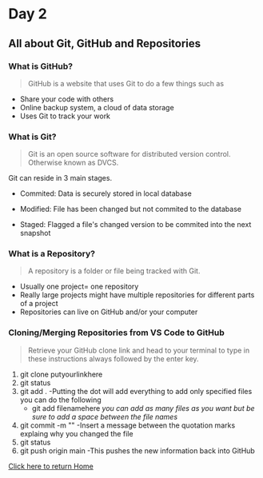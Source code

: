 # Day 2

## All about Git, GitHub and Repositories

### What is GitHub?

> GitHub is a website that uses Git to do a few things such as

* Share your code with others
* Online backup system, a cloud of data storage
* Uses Git to track your work

### What is Git?

> Git is an open source software for distributed version control. Otherwise known as DVCS.

Git can reside in 3 main stages.

* Commited: Data is securely stored in local database

* Modified: File has been changed but not commited to the database

* Staged: Flagged a file's changed version to be commited into the next snapshot

### What is a Repository?

> A repository is a folder or file being tracked with Git.

* Usually one project= one repository
* Really large projects might have multiple repositories for different parts of a project
* Repositories can live on GitHub and/or your computer

### Cloning/Merging Repositories from VS Code to GitHub

> Retrieve your GitHub clone link and head to your terminal to type in these instructions always followed by the enter key.

1. git clone putyourlinkhere
2. git status
3. git add .    -Putting the dot will add everything
     to add only specified files you can do the following
     * git add filenamehere
     *you can add as many files as you want but be sure to add a space between the file names*
4. git commit -m ""     -Insert a message between the quotation marks explaing why you changed the file
5. git status
6. git push origin main     -This pushes the new information back into GitHub

[Click here to return Home](README.md)
